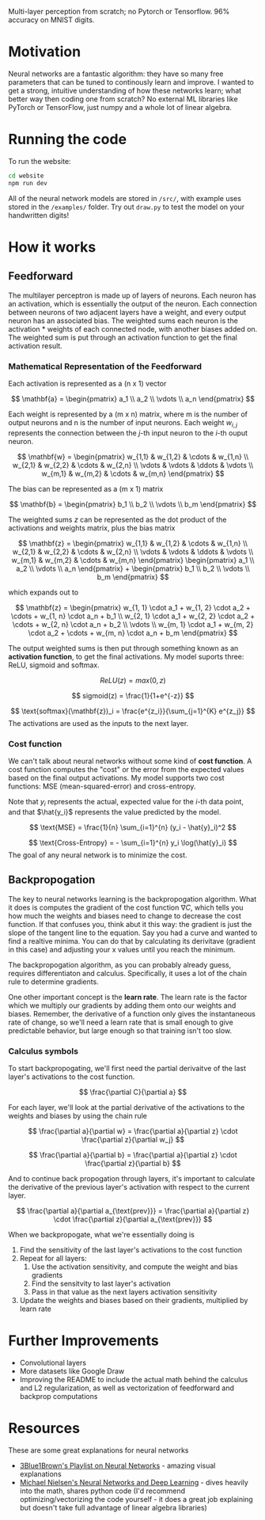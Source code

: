 Multi-layer perception from scratch; no Pytorch or Tensorflow. 96% accuracy on MNIST digits. 

# Motivation

Neural networks are a fantastic algorithm: they have so many free parameters that can be tuned to continously learn and improve. I wanted to get a strong, intuitive understanding of how these networks learn; what better way then coding one from scratch? No external ML libraries like PyTorch or TensorFlow, just numpy and a whole lot of linear algebra.

# Running the code
To run the website:
```bash
cd website
npm run dev
```
All of the neural network models are stored in `/src/`, with example uses stored in the `/examples/` folder. Try out `draw.py` to test the model on your handwritten digits!

# How it works

## Feedforward
The multilayer perceptron is made up of layers of neurons. Each neuron has an activation, which is essentially the output of the neuron. Each connection between neurons of two adjacent layers have a weight, and every output neuron has an associated bias. The weighted sums each neuron is the activation * weights of each connected node, with another biases added on. The weighted sum is put through an activation function to get the final activation result.

### Mathematical Representation of the Feedforward

Each activation is represented as a (n x 1) vector

$$
\mathbf{a} = \begin{pmatrix} a_1 \\ 
a_2 \\ 
\vdots \\ 
a_n \end{pmatrix}
$$

Each weight is represented by a (m x n) matrix, where m is the number of output neurons and n is the number of input neurons.
Each weight $w_{i,j}$ represents the connection between the $j$-th input neuron to the $i$-th ouput neuron.

$$
\mathbf{w} = \begin{pmatrix} 
w_{1,1} & w_{1,2} & \cdots & w_{1,n} \\
w_{2,1} & w_{2,2} & \cdots & w_{2,n} \\
\vdots & \vdots & \ddots & \vdots \\
w_{m,1} & w_{m,2} & \cdots & w_{m,n}
\end{pmatrix}
$$

The bias can be represented as a (m x 1) matrix

$$
\mathbf{b} = \begin{pmatrix} b_1 \\ 
b_2 \\ 
\vdots \\ 
b_m \end{pmatrix}
$$

The weighted sums $z$ can be represented as the dot product of the activations and weights matrix, plus the bias matrix

$$
\mathbf{z} = \begin{pmatrix} w_{1,1} & w_{1,2} & \cdots & w_{1,n} \\
w_{2,1} & w_{2,2} & \cdots & w_{2,n} \\
\vdots & \vdots & \ddots & \vdots \\
w_{m,1} & w_{m,2} & \cdots & w_{m,n} \end{pmatrix}
\begin{pmatrix} a_1 \\ 
a_2 \\ 
\vdots \\ 
a_n \end{pmatrix}
+
\begin{pmatrix} b_1 \\ 
b_2 \\ 
\vdots \\ 
b_m \end{pmatrix}
$$

which expands out to

$$
\mathbf{z} =
\begin{pmatrix} w_{1, 1} \cdot a_1 + w_{1, 2} \cdot a_2 + \cdots + w_{1, n} \cdot a_n + b_1 \\
w_{2, 1} \cdot a_1 + w_{2, 2} \cdot a_2 + \cdots + w_{2, n} \cdot a_n + b_2 \\
\vdots \\
w_{m, 1} \cdot a_1 + w_{m, 2} \cdot a_2 + \cdots + w_{m, n} \cdot a_n + b_m \end{pmatrix}
$$

The output weighted sums is then put through something known as an **activation function**, to get the final activations. My model suports three: ReLU, sigmoid and softmax.

$$
ReLU(z) = max(0, z)
$$

$$
sigmoid(z) = \frac{1}{1+e^{-z}}
$$

$$
\text{softmax}(\mathbf{z})_i = \frac{e^{z_i}}{\sum_{j=1}^{K} e^{z_j}}
$$
The activations are used as the inputs to the next layer.

### Cost function
We can't talk about neural networks without some kind of **cost function**. A cost function computes the "cost" or the error from the expected values based on the final output activations. My model supports two cost functions: MSE (mean-squared-error) and cross-entropy.


Note that $y_i$ represents the actual, expected value for the $i$-th data point, and that $\hat{y_i}$ represents the value predicted by the model.

$$
\text{MSE} = \frac{1}{n} \sum_{i=1}^{n} (y_i - \hat{y}_i)^2
$$

$$
\text{Cross-Entropy} = - \sum_{i=1}^{n} y_i \log(\hat{y}_i)
$$
The goal of any neural network is to minimize the cost.

## Backpropogation
The key to neural networks learning is the backpropogation algorithm. What it does is computes the gradient of the cost function $\nabla C$, which tells you how much the weights and biases need to change to decrease the cost function.
If that confuses you, think abut it this way: the gradient is just the slope of the tangent line to the equation. Say you had a curve and wanted to find a realtive minima. You can do that by calculating its derivitave (gradient in this case) and adjusting your x values until you reach the minimum.

The backpropogation algorithm, as you can probably already guess, requires differentiaton and calculus. Specifically, it uses a lot of the chain rule to determine gradients. 

One other important concept is the **learn rate**. The learn rate is the factor which we multiply our gradients by adding them onto our weights and biases. Remember, the derivative of a function only gives the instantaneous rate of change, so we'll need a learn rate that is small enough to give predictable behavior, but large enough so that training isn't too slow.

### Calculus symbols 
To start backpropogating, we'll first need the partial derivaitve of the last layer's activations to the cost function.

$$
\frac{\partial C}{\partial a}
$$

For each layer, we'll look at the partial derivative of the activations to the weights and biases by using the chain rule

$$
\frac{\partial a}{\partial w} = \frac{\partial a}{\partial z} \cdot \frac{\partial z}{\partial w_j}
$$

$$
\frac{\partial a}{\partial b} = \frac{\partial a}{\partial z} \cdot \frac{\partial z}{\partial b}
$$

And to continue back propogation through layers, it's important to calculate the derivative of the previous layer's activation with respect to the current layer.

$$
\frac{\partial a}{\partial a_{\text{prev}}} = \frac{\partial a}{\partial z} \cdot \frac{\partial z}{\partial a_{\text{prev}}}
$$

When we backpropogate, what we're essentially doing is
1. Find the sensitivity of the last layer's activations to the cost function
2. Repeat for all layers:
    1. Use the activation sensitivity, and compute the weight and bias gradients
    2. Find the sensitvity to last layer's activation
    3. Pass in that value as the next layers activation sensitivity
3. Update the weights and biases based on their gradients, multiplied by learn rate

# Further Improvements
- Convolutional layers
- More datasets like Google Draw
- Improving the README to include the actual math behind the calculus and L2 regularization, as well as vectorization of feedforward and backprop computations

# Resources
These are some great explanations for neural networks
- [3Blue1Brown's Playlist on Neural Networks](https://www.youtube.com/playlist?list=PLZHQObOWTQDNU6R1_67000Dx_ZCJB-3pi) - amazing visual explanations
- [Michael Nielsen's Neural Networks and Deep Learning](http://neuralnetworksanddeeplearning.com/) - dives heavily into the math, shares python code (I'd recommend optimizing/vectorizing the code yourself - it does a great job explaining but doesn't take full advantage of linear algebra libraries)